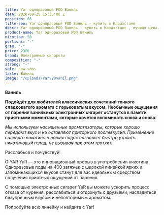 ```yaml
---
title: Yar одноразовый POD Ваниль
date: 2020-09-25 15:35:00 Z
position: 66
title-seo: Yar одноразовый POD Ваниль - купить в Казахстане
descr: Yar одноразовый POD Ваниль - купить в Казахстане , лучшая цена.
product-name: Yar одноразовый POD Ваниль
nicotine: 50
portions: "-"
gram: "-"
price: 2300
brand: Электронные сигареты
composition: "-"
strong: "-"
sale: new-snus
taste: Ваниль
image: "/uploads/Yar%20vanil.png"
---
```


**Ваниль**

**Подойдёт для любителей классических сочетаний тонкого сладковатого аромата с горьковатым вкусом. Необычные ощущения от парения ванильных электронных сигарет останутся в памяти приятными моментами, которые хочется вспоминать снова и снова.**

*Мы используем насыщенные ароматизаторы, которые хорошо передают вкус и не оставляют приторного послевкусия. Применение солевого никотина в наших подах позволяет быстро утолить никотиновый голод, не вызывая при этом тротхит.*

Расслабься и почувствуй!


О YAR YaR — это инновационный прорыв в употреблении никотина. Одноразовые поды на 400 затяжек с широкой линейкой ярких и запоминающихся вкусов станут для вас идеальным средством получения приятных ощущений от парения.

С помощью электронных сигарет YaR вы можете ускорить процесс отказа от курения, расслабиться и отдохнуть с друзьями, насладиться безупречным вкусом и неповторимым ароматом.

Попробуйте всю линейку и найдите с Yar!